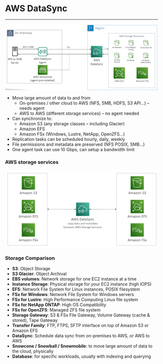 # AWS DataSync

---
![AWS DataSync](../Image/AWS_DataSync.png)
* Move large amount of data to and from
  * On-premises / other cloud to AWS (NFS, SMB, HDFS, S3 API…) – needs agent
  * AWS to AWS (different storage services) – no agent needed
* Can synchronize to:
  * Amazon S3 (any storage classes – including Glacier)
  * Amazon EFS
  * Amazon FSx (Windows, Lustre, NetApp, OpenZFS...)
* Replication tasks can be scheduled hourly, daily, weekly
* File permissions and metadata are preserved (NFS POSIX, SMB…)
* One agent task can use 10 Gbps, can setup a bandwidth limit
### AWS storage services
![AWS storage services](../Image/DataSync_aws_storage_service.png)
### Storage Comparison
* **S3**: Object Storage
* **S3 Glacier**: Object Archival
* **EBS volumes**: Network storage for one EC2 instance at a time
* **Instance Storage**: Physical storage for your EC2 instance (high IOPS)
* **EFS**: Network File System for Linux instances, POSIX filesystem
* **FSx for Windows**: Network File System for Windows servers
* **FSx for Lustre**: High Performance Computing Linux file system
* **FSx for NetApp ONTAP**: High OS Compatibility
* **FSx for OpenZFS**: Managed ZFS file system
* **Storage Gateway**: S3 & FSx File Gateway, Volume Gateway (cache & stored), Tape Gateway
* **Transfer Family**: FTP, FTPS, SFTP interface on top of Amazon S3 or Amazon EFS
* **DataSync**: Schedule data sync from on-premises to AWS, or AWS to AWS
* **Snowcone / Snowball / Snowmobile**: to move large amount of data to the cloud, physically
* **Database**: for specific workloads, usually with indexing and querying